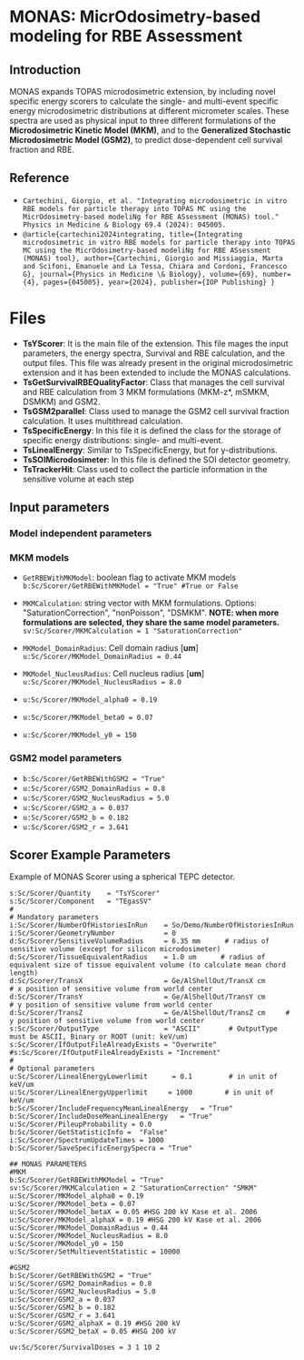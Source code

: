 # MONAS: MicrOdosimetry-based modeling for RBE Assessment

 ## Introduction
 MONAS expands TOPAS microdosimetric extension, by including novel specific energy scorers to calculate the single- and multi-event specific energy microdosimetric distributions at different micrometer scales. These spectra are used as physical input to three different formulations of the **Microdosimetric Kinetic Model (MKM)**, and to the **Generalized Stochastic Microdosimetric Model (GSM2)**, to predict dose-dependent cell survival fraction and RBE.

## Reference
- `Cartechini, Giorgio, et al. "Integrating microdosimetric in vitro RBE models for particle therapy into TOPAS MC using the MicrOdosimetry-based modeliNg for RBE ASsessment (MONAS) tool." Physics in Medicine & Biology 69.4 (2024): 045005.`
- `
@article{cartechini2024integrating,
  title={Integrating microdosimetric in vitro RBE models for particle therapy into TOPAS MC using the MicrOdosimetry-based modeliNg for RBE ASsessment (MONAS) tool},
  author={Cartechini, Giorgio and Missiaggia, Marta and Scifoni, Emanuele and La Tessa, Chiara and Cordoni, Francesco G},
  journal={Physics in Medicine \& Biology},
  volume={69},
  number={4},
  pages={045005},
  year={2024},
  publisher={IOP Publishing}
}
`

# Files

 - **TsYScorer**: It is the main file of the extension. This file mages the input parameters, the energy spectra, Survival and RBE calculation, and the output files. This file was already present in the original microdosimetric extension and it has been extended to include the MONAS calculations.
 - **TsGetSurvivalRBEQualityFactor**: Class that manages the cell survival and RBE calculation from 3 MKM formulations (MKM-z*, mSMKM, DSMKM) and GSM2.
 - **TsGSM2parallel**: Class used to manage the GSM2 cell survival fraction calculation. It uses multithread calculation.
 - **TsSpecificEnergy**: In this file it is defined the class for the storage of specific energy distributions: single- and multi-event.
 - **TsLinealEnergy**: Similar to TsSpecificEnergy, but for y-distributions.
 - **TsSOIMicrodosimeter**: In this file is defined the SOI detector geometry. 
 - **TsTrackerHit**: Class used to collect the particle information in the sensitive volume at each step 

## Input parameters
### Model independent parameters

### MKM models

 - `GetRBEWithMKModel`: boolean flag to activate MKM models
 `b:Sc/Scorer/GetRBEWithMKModel = "True" #True or False`

 - `MKMCalculation`: string vector with MKM formulations. Options: "SaturationCorrection", "nonPoisson", "DSMKM". **NOTE: when more formulations are selected, they share the same model parameters.**
 `sv:Sc/Scorer/MKMCalculation = 1 "SaturationCorrection"`
 
 - `MKModel_DomainRadius`: Cell domain radius [**um**]
 `u:Sc/Scorer/MKModel_DomainRadius = 0.44`
 
 - `MKModel_NucleusRadius`: Cell nucleus radius [**um**]
 `u:Sc/Scorer/MKModel_NucleusRadius = 8.0`
 
 - `u:Sc/Scorer/MKModel_alpha0 = 0.19`
 - `u:Sc/Scorer/MKModel_beta0 = 0.07`
 - `u:Sc/Scorer/MKModel_y0 = 150`
 
### GSM2 model parameters
 - `b:Sc/Scorer/GetRBEWithGSM2 = "True"`
 - `u:Sc/Scorer/GSM2_DomainRadius = 0.8`
 - `u:Sc/Scorer/GSM2_NucleusRadius = 5.0`
 - `u:Sc/Scorer/GSM2_a = 0.037`
 - `u:Sc/Scorer/GSM2_b = 0.182`
 - `u:Sc/Scorer/GSM2_r = 3.641`

## Scorer Example Parameters
Example of MONAS Scorer using a spherical TEPC detector.

```
s:Sc/Scorer/Quantity    = "TsYScorer"
s:Sc/Scorer/Component   = "TEgasSV"
#
# Mandatory parameters
i:Sc/Scorer/NumberOfHistoriesInRun    = So/Demo/NumberOfHistoriesInRun
i:Sc/Scorer/GeometryNumber            = 0
d:Sc/Scorer/SensitiveVolumeRadius     = 6.35 mm      # radius of sensitive volume (except for silicon microdosimeter)
d:Sc/Scorer/TissueEquivalentRadius    = 1.0 um      # radius of equivalent size of tissue equivalent volume (to calculate mean chord length)
d:Sc/Scorer/TransX                    = Ge/AlShellOut/TransX cm          # x position of sensitive volume from world center
d:Sc/Scorer/TransY                    = Ge/AlShellOut/TransY cm          # y position of sensitive volume from world center
d:Sc/Scorer/TransZ                    = Ge/AlShellOut/TransZ cm     # y position of sensitive volume from world center
s:Sc/Scorer/OutputType                = "ASCII"       # OutputType must be ASCII, Binary or ROOT (unit: keV/um)
s:Sc/Scorer/IfOutputFileAlreadyExists = "Overwrite"
#s:Sc/Scorer/IfOutputFileAlreadyExists = "Increment"
#
# Optional parameters
u:Sc/Scorer/LinealEnergyLowerlimit      = 0.1         # in unit of keV/um
u:Sc/Scorer/LinealEnergyUpperlimit     = 1000        # in unit of keV/um
b:Sc/Scorer/IncludeFrequencyMeanLinealEnergy   = "True"
b:Sc/Scorer/IncludeDoseMeanLinealEnergy   = "True"
u:Sc/Scorer/PileupProbability = 0.0
b:Sc/Scorer/GetStatisticInfo =  "False"
i:Sc/Scorer/SpectrumUpdateTimes = 1000
b:Sc/Scorer/SaveSpecificEnergySpecra = "True"

## MONAS PARAMETERS
#MKM
b:Sc/Scorer/GetRBEWithMKModel = "True"
sv:Sc/Scorer/MKMCalculation = 2 "SaturationCorrection" "SMKM"
u:Sc/Scorer/MKModel_alpha0 = 0.19
u:Sc/Scorer/MKModel_beta = 0.07
u:Sc/Scorer/MKModel_betaX = 0.05 #HSG 200 kV Kase et al. 2006
u:Sc/Scorer/MKModel_alphaX = 0.19 #HSG 200 kV Kase et al. 2006
u:Sc/Scorer/MKModel_DomainRadius = 0.44
u:Sc/Scorer/MKModel_NucleusRadius = 8.0
u:Sc/Scorer/MKModel_y0 = 150
u:Sc/Scorer/SetMultieventStatistic = 10000

#GSM2
b:Sc/Scorer/GetRBEWithGSM2 = "True"
u:Sc/Scorer/GSM2_DomainRadius = 0.8
u:Sc/Scorer/GSM2_NucleusRadius = 5.0
u:Sc/Scorer/GSM2_a = 0.037
u:Sc/Scorer/GSM2_b = 0.182
u:Sc/Scorer/GSM2_r = 3.641
u:Sc/Scorer/GSM2_alphaX = 0.19 #HSG 200 kV
u:Sc/Scorer/GSM2_betaX = 0.05 #HSG 200 kV

uv:Sc/Scorer/SurvivalDoses = 3 1 10 2
```


